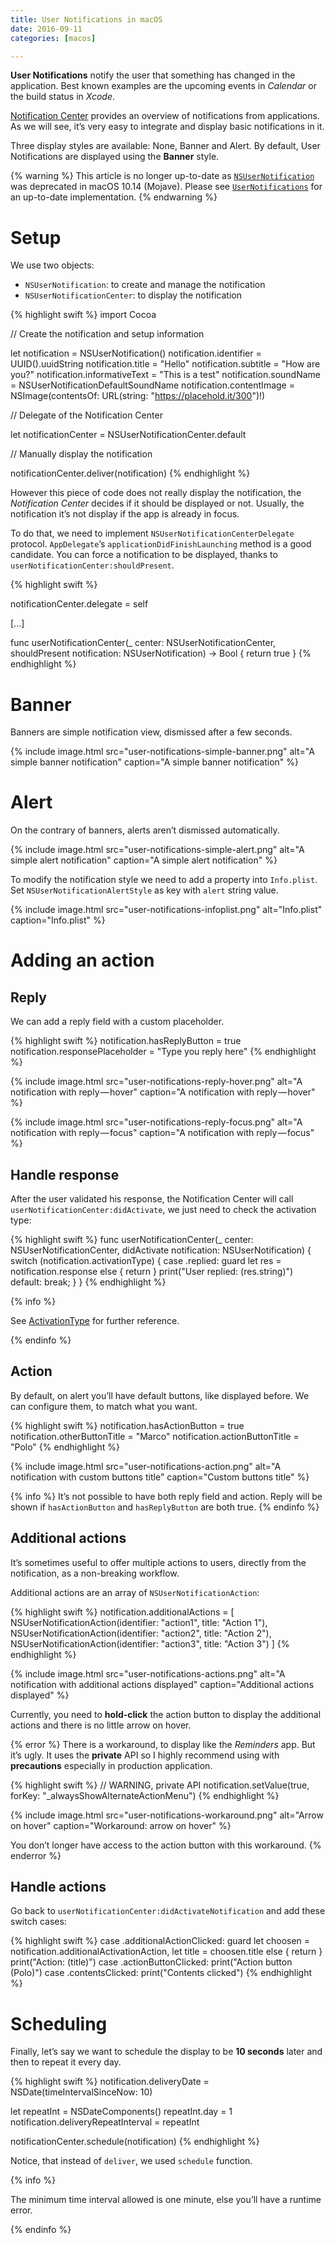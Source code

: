 ```yaml
---
title: User Notifications in macOS
date: 2016-09-11
categories: [macos]

---
```


**User Notifications** notify the user that something has changed in the application. Best known examples are the upcoming events in *Calendar* or the build status in *Xcode*.

[Notification Center](https://support.apple.com/en-us/HT204079) provides an overview of notifications from applications. As we will see, it’s very easy to integrate and display basic notifications in it.

Three display styles are available: None, Banner and Alert. By default, User Notifications are displayed using the **Banner** style.

{% warning %}
This article is no longer up-to-date as [`NSUserNotification`](https://developer.apple.com/documentation/foundation/nsusernotification) was deprecated in macOS 10.14 (Mojave). Please see [`UserNotifications`](https://developer.apple.com/documentation/usernotifications) for an up-to-date implementation.
{% endwarning %}

# Setup

We use two objects:

- `NSUserNotification`: to create and manage the notification
- `NSUserNotificationCenter`: to display the notification

{% highlight swift %}
import Cocoa

// Create the notification and setup information

let notification = NSUserNotification()
notification.identifier = UUID().uuidString
notification.title = "Hello"
notification.subtitle = "How are you?"
notification.informativeText = "This is a test"
notification.soundName = NSUserNotificationDefaultSoundName
notification.contentImage = NSImage(contentsOf: URL(string: "https://placehold.it/300")!)

// Delegate of the Notification Center

let notificationCenter = NSUserNotificationCenter.default

// Manually display the notification

notificationCenter.deliver(notification)
{% endhighlight %}

However this piece of code does not really display the notification, the *Notification Center* decides if it should be displayed or not. Usually, the notification it’s not display if the app is already in focus. 

To do that, we need to implement `NSUserNotificationCenterDelegate` protocol. `AppDelegate`’s `applicationDidFinishLaunching` method is a good candidate. You can force a notification to be displayed, thanks to `userNotificationCenter:shouldPresent`.

{% highlight swift %}

notificationCenter.delegate = self

[...]

func userNotificationCenter(_ center: NSUserNotificationCenter, shouldPresent notification: NSUserNotification) -> Bool {
	return true
}
{% endhighlight %}

# Banner

Banners are simple notification view, dismissed after a few seconds.

{% include 
    image.html 
    src="user-notifications-simple-banner.png"
    alt="A simple banner notification"
    caption="A simple banner notification"
%}

# Alert

On the contrary of banners, alerts aren’t dismissed automatically.

{% include 
    image.html 
    src="user-notifications-simple-alert.png"
    alt="A simple alert notification"
    caption="A simple alert notification"
%}

To modify the notification style we need to add a property into `Info.plist`. Set `NSUserNotificationAlertStyle` as key with `alert` string value.

{% include 
    image.html 
    src="user-notifications-infoplist.png"
    alt="Info.plist"
    caption="Info.plist"
%}

# Adding an action

## Reply

We can add a reply field with a custom placeholder.

{% highlight swift %}
notification.hasReplyButton = true
notification.responsePlaceholder = "Type you reply here"
{% endhighlight %}

{% include 
    image.html 
    src="user-notifications-reply-hover.png"
    alt="A notification with reply — hover"
    caption="A notification with reply — hover"
%}

{% include 
    image.html 
    src="user-notifications-reply-focus.png"
    alt="A notification with reply — focus"
    caption="A notification with reply — focus"
%}

## Handle response

After the user validated his response, the Notification Center will call `userNotificationCenter:didActivate`, we just need to check the activation type:

{% highlight swift %}
func userNotificationCenter(_ center: NSUserNotificationCenter, didActivate notification: NSUserNotification) {
    switch (notification.activationType) {
        case .replied:
            guard let res = notification.response else { return }
            print("User replied: \(res.string)")
        default:
            break;
    }
}
{% endhighlight %}

{% info %}

See [ActivationType](https://developer.apple.com/library/mac/documentation/Foundation/Reference/NSUserNotification_Class/#//apple_ref/c/tdef/NSUserNotificationActivationType) for further reference.

{% endinfo %}

## Action

By default, on alert you’ll have default buttons, like displayed before. We can configure them, to match what you want.

{% highlight swift %}
notification.hasActionButton = true
notification.otherButtonTitle = "Marco"
notification.actionButtonTitle = "Polo"
{% endhighlight %}

{% include 
    image.html 
    src="user-notifications-action.png"
    alt="A notification with custom buttons title"
    caption="Custom buttons title"
%}

{% info %}
It’s not possible to have both reply field and action. Reply will be shown if `hasActionButton` and `hasReplyButton` are both true.
{% endinfo %}

## Additional actions

It’s sometimes useful to offer multiple actions to users, directly from the notification, as a non-breaking workflow.

Additional actions are an array of `NSUserNotificationAction`:

{% highlight swift %}
notification.additionalActions = [
    NSUserNotificationAction(identifier: "action1", title: "Action 1"),
    NSUserNotificationAction(identifier: "action2", title: "Action 2"),
    NSUserNotificationAction(identifier: "action3", title: "Action 3")
]
{% endhighlight %}

{% include 
    image.html 
    src="user-notifications-actions.png"
    alt="A notification with additional actions displayed"
    caption="Additional actions displayed"
%}

Currently, you need to **hold-click** the action button to display the additional actions and there is no little arrow on hover.

{% error %}
There is a workaround, to display like the *Reminders* app. But it’s ugly. It uses the **private** API so I highly recommend using with **precautions** especially in production application.

{% highlight swift %}
// WARNING, private API
notification.setValue(true, forKey: "_alwaysShowAlternateActionMenu")
{% endhighlight %}

{% include 
    image.html 
    src="user-notifications-workaround.png"
    alt="Arrow on hover"
    caption="Workaround: arrow on hover"
%}

You don’t longer have access to the action button with this workaround.
{% enderror %}

## Handle actions

Go back to `userNotificationCenter:didActivateNotification` and add these switch cases:

{% highlight swift %}
case .additionalActionClicked:
    guard let choosen = notification.additionalActivationAction, let title = choosen.title else { return }
    print("Action: \(title)")
case .actionButtonClicked:
    print("Action button (Polo)")
case .contentsClicked:
    print("Contents clicked")
{% endhighlight %}

# Scheduling

Finally, let’s say we want to schedule the display to be **10 seconds** later and then to repeat it every day.

{% highlight swift %}
notification.deliveryDate = NSDate(timeIntervalSinceNow: 10)

let repeatInt = NSDateComponents()
repeatInt.day = 1
notification.deliveryRepeatInterval = repeatInt

notificationCenter.schedule(notification)
{% endhighlight %}

Notice, that instead of `deliver`, we used `schedule` function.

{% info %}

The minimum time interval allowed is one minute, else you’ll have a runtime error.

{% endinfo %}

